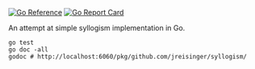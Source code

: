 [![Go Reference](https://pkg.go.dev/badge/github.com/jreisinger/syllogism.svg)](https://pkg.go.dev/github.com/jreisinger/syllogism)
[![Go Report Card](https://goreportcard.com/badge/github.com/jreisinger/syllogism)](https://goreportcard.com/report/github.com/jreisinger/syllogism)

An attempt at simple syllogism implementation in Go.

```
go test
go doc -all
godoc # http://localhost:6060/pkg/github.com/jreisinger/syllogism/
```
